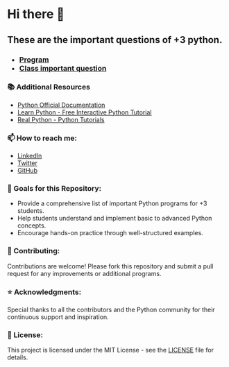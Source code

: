 # Hi there 👋
<h2 align="left">These are the important questions of +3 python.</h2>

<h3>

- [Program](/program/README.md)
- [Class important question](/classimp_que/README.md)
</h3>

### 📚 Additional Resources

- [Python Official Documentation](https://docs.python.org/3/)
- [Learn Python - Free Interactive Python Tutorial](https://www.learnpython.org/)
- [Real Python - Python Tutorials](https://realpython.com/)

### 📫 How to reach me:

- [LinkedIn](https://www.linkedin.com/in/yourprofile)
- [Twitter](https://twitter.com/yourprofile)
- [GitHub](https://github.com/yourprofile)

### 🎯 Goals for this Repository:

- Provide a comprehensive list of important Python programs for +3 students.
- Help students understand and implement basic to advanced Python concepts.
- Encourage hands-on practice through well-structured examples.

### 🤝 Contributing:

Contributions are welcome! Please fork this repository and submit a pull request for any improvements or additional programs.

### ⭐️ Acknowledgments:

Special thanks to all the contributors and the Python community for their continuous support and inspiration.

### 📄 License:

This project is licensed under the MIT License - see the [LICENSE](LICENSE) file for details.
###
